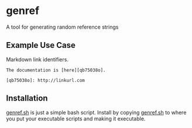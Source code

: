 # genref

A tool for generating random reference strings

## Example Use Case

Markdown link identifiers.

    The documentation is [here][qb75038o].

    [qb75038o]: http://linkurl.com

## Installation

[genref.sh](caa32b6) is just a simple bash script.  Install by copying
[genref.sh](caa32b6) to where you put your executable scripts and
making it executable.

[caa32b6]: ./src/genref.sh
